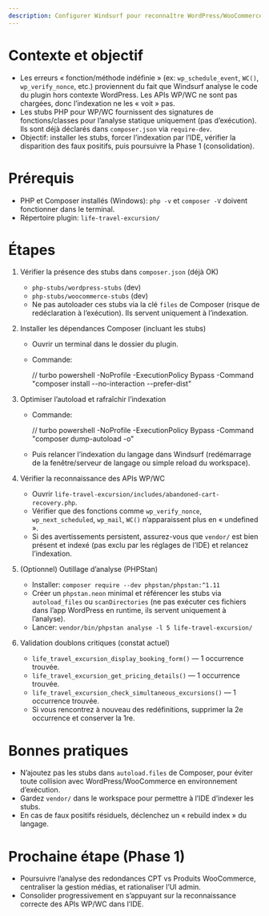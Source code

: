 ```yaml
---
description: Configurer Windsurf pour reconnaître WordPress/WooCommerce (stubs) et lancer la Phase 1 de consolidation
---
```


# Contexte et objectif
- Les erreurs « fonction/méthode indéfinie » (ex: `wp_schedule_event`, `WC()`, `wp_verify_nonce`, etc.) proviennent du fait que Windsurf analyse le code du plugin hors contexte WordPress. Les APIs WP/WC ne sont pas chargées, donc l’indexation ne les « voit » pas.
- Les stubs PHP pour WP/WC fournissent des signatures de fonctions/classes pour l’analyse statique uniquement (pas d’exécution). Ils sont déjà déclarés dans `composer.json` via `require-dev`.
- Objectif: installer les stubs, forcer l’indexation par l’IDE, vérifier la disparition des faux positifs, puis poursuivre la Phase 1 (consolidation).

# Prérequis
- PHP et Composer installés (Windows): `php -v` et `composer -V` doivent fonctionner dans le terminal.
- Répertoire plugin: `life-travel-excursion/`

# Étapes
1) Vérifier la présence des stubs dans `composer.json` (déjà OK)
   - `php-stubs/wordpress-stubs` (dev)
   - `php-stubs/woocommerce-stubs` (dev)
   - Ne pas autoloader ces stubs via la clé `files` de Composer (risque de redéclaration à l’exécution). Ils servent uniquement à l’indexation.

2) Installer les dépendances Composer (incluant les stubs)
   - Ouvrir un terminal dans le dossier du plugin.
   - Commande:
     
     // turbo
     powershell -NoProfile -ExecutionPolicy Bypass -Command "composer install --no-interaction --prefer-dist"

3) Optimiser l’autoload et rafraîchir l’indexation
   - Commande:
     
     // turbo
     powershell -NoProfile -ExecutionPolicy Bypass -Command "composer dump-autoload -o"
   - Puis relancer l’indexation du langage dans Windsurf (redémarrage de la fenêtre/serveur de langage ou simple reload du workspace).

4) Vérifier la reconnaissance des APIs WP/WC
   - Ouvrir `life-travel-excursion/includes/abandoned-cart-recovery.php`.
   - Vérifier que des fonctions comme `wp_verify_nonce`, `wp_next_scheduled`, `wp_mail`, `WC()` n’apparaissent plus en « undefined ».
   - Si des avertissements persistent, assurez-vous que `vendor/` est bien présent et indexé (pas exclu par les réglages de l’IDE) et relancez l’indexation.

5) (Optionnel) Outillage d’analyse (PHPStan)
   - Installer: `composer require --dev phpstan/phpstan:^1.11`
   - Créer un `phpstan.neon` minimal et référencer les stubs via `autoload_files` ou `scanDirectories` (ne pas exécuter ces fichiers dans l’app WordPress en runtime, ils servent uniquement à l’analyse).
   - Lancer: `vendor/bin/phpstan analyse -l 5 life-travel-excursion/`

6) Validation doublons critiques (constat actuel)
   - `life_travel_excursion_display_booking_form()` — 1 occurrence trouvée.
   - `life_travel_excursion_get_pricing_details()` — 1 occurrence trouvée.
   - `life_travel_excursion_check_simultaneous_excursions()` — 1 occurrence trouvée.
   - Si vous rencontrez à nouveau des redéfinitions, supprimer la 2e occurrence et conserver la 1re.

# Bonnes pratiques
- N’ajoutez pas les stubs dans `autoload.files` de Composer, pour éviter toute collision avec WordPress/WooCommerce en environnement d’exécution.
- Gardez `vendor/` dans le workspace pour permettre à l’IDE d’indexer les stubs.
- En cas de faux positifs résiduels, déclenchez un « rebuild index » du langage.

# Prochaine étape (Phase 1)
- Poursuivre l’analyse des redondances CPT vs Produits WooCommerce, centraliser la gestion médias, et rationaliser l’UI admin.
- Consolider progressivement en s’appuyant sur la reconnaissance correcte des APIs WP/WC dans l’IDE.
